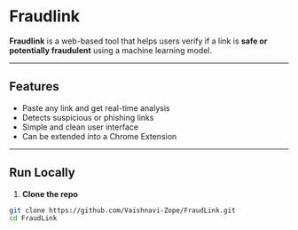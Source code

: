 # Fraudlink

**Fraudlink** is a web-based tool that helps users verify if a link is **safe or potentially fraudulent** using a machine learning model.

---

## Features

- Paste any link and get real-time analysis
- Detects suspicious or phishing links
- Simple and clean user interface
- Can be extended into a Chrome Extension

---

## Run Locally

1. **Clone the repo**
```bash
git clone https://github.com/Vaishnavi-Zope/FraudLink.git
cd FraudLink

